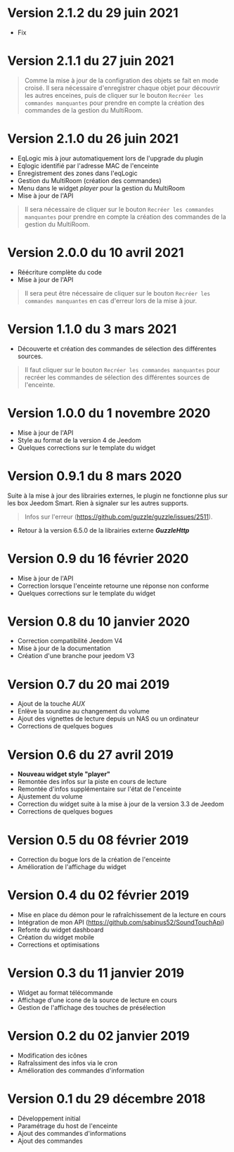 # Version 2.1.2 du 29 juin 2021

- Fix

# Version 2.1.1 du 27 juin 2021

> Comme la mise à jour de la configration des objets se fait en mode croisé. Il sera nécessaire d'enregistrer chaque objet pour découvrir les autres enceines, puis de cliquer sur le bouton `Recréer les commandes manquantes` pour prendre en compte la création des commandes de la gestion du MultiRoom.


# Version 2.1.0 du 26 juin 2021

- EqLogic mis à jour automatiquement lors de l'upgrade du plugin
- Eqlogic identifié par l'adresse MAC de l'enceinte
- Enregistrement des zones dans l'eqLogic
- Gestion du MultiRoom (création des commandes)
- Menu dans le widget *player* pour la gestion du MultiRoom
- Mise à jour de l'API
> Il sera nécessaire de cliquer sur le bouton `Recréer les commandes manquantes` pour prendre en compte la création des commandes de la gestion du MultiRoom.


# Version 2.0.0 du 10 avril 2021

- Réécriture complète du code
- Mise à jour de l'API
> Il sera peut être nécessaire de cliquer sur le bouton `Recréer les commandes manquantes` en cas d'erreur lors de la mise à jour.


# Version 1.1.0 du 3 mars 2021

- Découverte et création des commandes de sélection des différentes sources.
> Il faut cliquer sur le bouton `Recréer les commandes manquantes` pour recréer les commandes de sélection des différentes sources de l'enceinte.


# Version 1.0.0 du 1 novembre 2020

- Mise à jour de l'API
- Style au format de la version 4 de Jeedom
- Quelques corrections sur le template du widget


# Version 0.9.1 du 8 mars 2020

Suite à la mise à jour des librairies externes, le plugin ne fonctionne plus sur les box Jeedom Smart. Rien à signaler sur les autres supports.
> Infos sur l'erreur (https://github.com/guzzle/guzzle/issues/2511).

- Retour à la version 6.5.0 de la librairies externe ***GuzzleHttp***


# Version 0.9 du 16 février 2020

- Mise à jour de l'API
- Correction lorsque l'enceinte retourne une réponse non conforme
- Quelques corrections sur le template du widget


# Version 0.8 du 10 janvier 2020

- Correction compatibilité Jeedom V4
- Mise à jour de la documentation
- Création d'une branche pour jeedom V3


# Version 0.7 du 20 mai 2019

- Ajout de la touche *AUX*
- Enlève la sourdine au changement du volume
- Ajout des vignettes de lecture depuis un NAS ou un ordinateur
- Corrections de quelques bogues


# Version 0.6 du 27 avril 2019

- **Nouveau widget style "player"**
- Remontée des infos sur la piste en cours de lecture
- Remontée d'infos supplémentaire sur l'état de l'enceinte
- Ajustement du volume
- Correction du widget suite à la mise à jour de la version 3.3 de Jeedom
- Corrections de quelques bogues


# Version 0.5 du 08 février 2019

- Correction du bogue lors de la création de l'enceinte
- Amélioration de l'affichage du widget


# Version 0.4 du 02 février 2019

- Mise en place du démon pour le rafraîchissement de la lecture en cours
- Intégration de mon API (https://github.com/sabinus52/SoundTouchApi)
- Refonte du widget dashboard
- Création du widget mobile
- Corrections et optimisations


# Version 0.3 du 11 janvier 2019

- Widget au format télécommande
- Affichage d'une icone de la source de lecture en cours
- Gestion de l'affichage des touches de présélection


# Version 0.2 du 02 janvier 2019

- Modification des icônes
- Rafraîssiment des infos via le cron
- Amélioration des commandes d'information


# Version 0.1 du 29 décembre 2018

- Développement initial
- Paramétrage du host de l'enceinte
- Ajout des commandes d'informations
- Ajout des commandes
